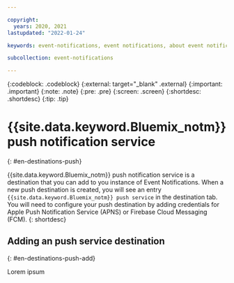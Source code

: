 ```yaml
---

copyright:
  years: 2020, 2021
lastupdated: "2022-01-24"

keywords: event-notifications, event notifications, about event notifications, destinations, push

subcollection: event-notifications

---
```


{:codeblock: .codeblock}
{:external: target="_blank" .external}
{:important: .important}
{:note: .note}
{:pre: .pre}
{:screen: .screen}
{:shortdesc: .shortdesc}
{:tip: .tip}



# {{site.data.keyword.Bluemix_notm}} push notification service
{: #en-destinations-push}

{{site.data.keyword.Bluemix_notm}} push notification service is a destination that you can add to you instance of Event Notifications. When a new push destination is created, you will see an entry `{{site.data.keyword.Bluemix_notm}} push service` in the destination tab. You will need to configure your push destination by adding credentials for Apple Push Notification Service (APNS) or Firebase Cloud Messaging (FCM).
{: shortdesc}

## Adding an push service destination
{: #en-destinations-push-add}

Lorem ipsum